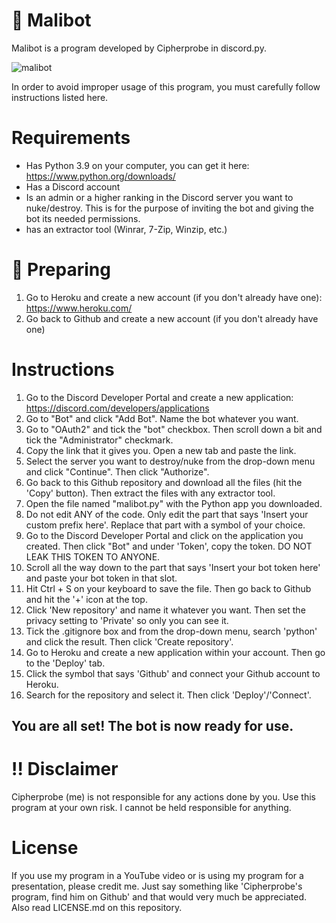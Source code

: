 # 🤖 Malibot
Malibot is a program developed by Cipherprobe in discord.py.

![malibot](https://user-images.githubusercontent.com/74273676/102706262-2ff9aa80-4245-11eb-9235-4fe81fb60d88.jpg)

In order to avoid improper usage of this program, you must carefully follow instructions listed here.

# Requirements
- Has Python 3.9 on your computer, you can get it here: https://www.python.org/downloads/
- Has a Discord account 
- Is an admin or a higher ranking in the Discord server you want to nuke/destroy. This is for the purpose of inviting the bot and giving the bot its needed permissions.
- has an extractor tool (Winrar, 7-Zip, Winzip, etc.)

# 🚀 Preparing 
1. Go to Heroku and create a new account (if you don't already have one): https://www.heroku.com/
2. Go back to Github and create a new account (if you don't already have one)

# Instructions
1. Go to the Discord Developer Portal and create a new application: https://discord.com/developers/applications
2. Go to "Bot" and click "Add Bot". Name the bot whatever you want.
3. Go to "OAuth2" and tick the "bot" checkbox. Then scroll down a bit and tick the "Administrator" checkmark.
4. Copy the link that it gives you. Open a new tab and paste the link.
5. Select the server you want to destroy/nuke from the drop-down menu and click "Continue". Then click "Authorize".
6. Go back to this Github repository and download all the files (hit the 'Copy' button). Then extract the files with any extractor tool.
7. Open the file named "malibot.py" with the Python app you downloaded.
8. Do not edit ANY of the code. Only edit the part that says 'Insert your custom prefix here'. Replace that part with a symbol of your choice.
9. Go to the Discord Developer Portal and click on the application you created. Then click "Bot" and under 'Token', copy the token. DO NOT LEAK THIS TOKEN TO ANYONE.
10. Scroll all the way down to the part that says 'Insert your bot token here' and paste your bot token in that slot.
11. Hit Ctrl + S on your keyboard to save the file. Then go back to Github and hit the '+' icon at the top.
12. Click 'New repository' and name it whatever you want. Then set the privacy setting to 'Private' so only you can see it.
13. Tick the .gitignore box and from the drop-down menu, search 'python' and click the result. Then click 'Create repository'.
14. Go to Heroku and create a new application within your account. Then go to the 'Deploy' tab.
15. Click the symbol that says 'Github' and connect your Github account to Heroku.
16. Search for the repository and select it. Then click 'Deploy'/'Connect'. 
## You are all set! The bot is now ready for use.

# ‼️ Disclaimer
Cipherprobe (me) is not responsible for any actions done by you. Use this program at your own risk. I cannot be held responsible for anything.

# License
If you use my program in a YouTube video or is using my program for a presentation, please credit me. Just say something like 'Cipherprobe's program, find him on Github' and that would very much be appreciated. Also read LICENSE.md on this repository.
